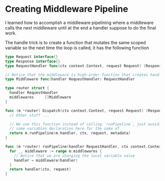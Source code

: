 # Creating Middleware Pipeline

I learned how to accomplish a middleware pipelining where a middleware calls
the next middleware until at the end a handler suppose to do the final work.

The handle trick is to create a function that mutates the same scoped variable
so the next time the loop is called, it has the following function

```go
type Request interface{}
type Response interface{}
type RequestHandler func(ctx context.Context, request Request) (Response, error)

// Notice that the middleware is high-order function that creates handlers
type Middleware func(handler RequestHandler) RequestHandler

type router struct {
  handler RequestHandler
  middlewares     []Middleware
}

func (m *router) Dispatch(ctx context.Context, request Request) (Response, error) {}
  // Other stuff ...

  // We use this function instead of calling `runPipeline`, just avoiding
  // some variables declaration here for the sake of
  return m.runPipeline(m.handler, ctx, request, metadata)
}

func (m *router) runPipeline(handler RequestHandler, ctx context.Context, request Request) (Response, error) {
  for _, middleware := range m.middlewares {
    // Notice that we are changing the local variable value
    handler = middleware(handler)
  }
  return handler(ctx, request)
}
```
